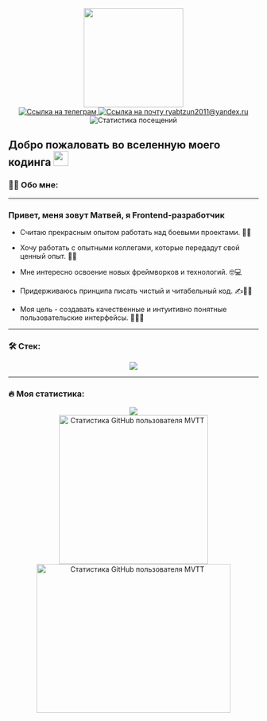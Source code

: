 <div id="header" align="center">
  <img src="https://media.giphy.com/media/2IudUHdI075HL02Pkk/giphy.gif" width="200"/>
  <div>
    <a href="https://t.me/MVTTSUN">
      <img src="https://img.shields.io/badge/Telegram-blue?logo=telegram&logoColor=white&style=for-the-badge" alt="Ссылка на телеграм"/>
    </a>
    <a href="mailto:ryabtzun2011@yandex.ru">
      <img src="https://img.shields.io/badge/email-ryabtzun2011@yandex.ru-blue?logo=gmail&logoColor=white&style=for-the-badge" alt="Ссылка на почту ryabtzun2011@yandex.ru"/>
    </a>
    <img src="https://komarev.com/ghpvc/?username=MVTTSUN&style=for-the-badge&color=blue" alt="Статистика посещений"/>
  </div>
</div>
<h2>
  Добро пожаловать во вселенную моего кодинга
  <img src="https://media.giphy.com/media/hvRJCLFzcasrR4ia7z/giphy.gif" width="30px"/>
</h2>

### :man_technologist: Обо мне:

---

<h3>
  Привет, меня зовут Матвей, я Frontend-разработчик
</h3>

- Считаю прекрасным опытом работать над боевыми проектами. 🎯💼

- Хочу работать с опытными коллегами, которые передадут свой ценный опыт. 👥🤝

- Мне интересно освоение новых фреймворков и технологий. 🤓💻

- Придерживаюсь принципа писать чистый и читабельный код. ✍️👨‍💻

- Моя цель - создавать качественные и интуитивно понятные пользовательские интерфейсы. 🚀👨‍💼

---

### :hammer_and_wrench: Стек:

<p align="center">
  <a href="https://skillicons.dev">
    <img src="https://skillicons.dev/icons?i=git,html,css,sass,tailwind,javascript,react,redux,typescript,jest,webpack,vite,babel,linux,docker,python,java,cs" />
  </a>
</p>

---

### :fire: Моя статистика:
<div id="stats" align="center">
  <div>
    <a href="https://www.codewars.com/users/MVTT">
      <img src="https://www.codewars.com/users/MVTT/badges/large"/>
    </a>
  </div>
  <img height="300" src="https://github-readme-stats.vercel.app/api?username=MVTTSUN&theme=vue&show_icons=true&locale=ru" alt="Статистика GitHub пользователя MVTT"/>
  <img height="300" width="390" src="https://github-readme-stats.vercel.app/api/top-langs/?username=MVTTSUN&locale=ru&custom_title=Наиболее&nbsp;используемые&nbsp;языки" alt="Статистика GitHub пользователя MVTT"/>
</div>
